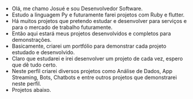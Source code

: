 - Olá, me chamo Josué e sou Desenvolvedor Software.
- Estudo a linguagem Py e futuramente farei projetos com Ruby e flutter.
- Há muitos projetos que pretendo estudar e desenvolver para serviços e para o mercado de trabalho futuramente.
- Então aqui estará meus projetos desenvolvidos e completos para demonstrações.
- Basicamente, criarei um portfólio para demonstrar cada projeto estudado e desenvolvido.
- Claro que estudarei e irei desenvolver um projeto de cada vez, espero que dê tudo certo.
- Neste perfil criarei diversos projetos como Análise de Dados, App Streaming, Bots, Chatbots e entre outros projetos que demonstrarei neste perfil.
- Projetos abaixo.

<!---
joshcode33/joshcode33 is a ✨ special ✨ repository because its `README.md` (this file) appears on your GitHub profile.
You can click the Preview link to take a look at your changes.
--->
